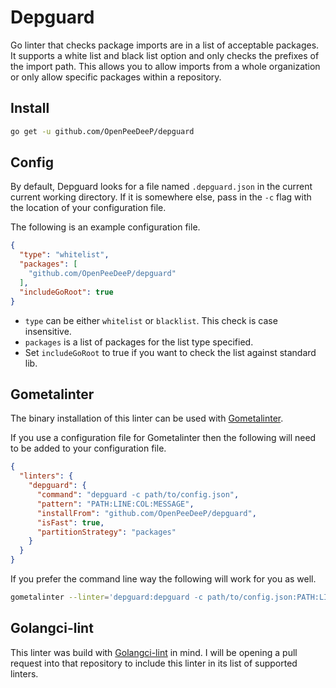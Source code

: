 # Depguard

Go linter that checks package imports are in a list of acceptable packages. It
supports a white list and black list option and only checks the prefixes of the
import path. This allows you to allow imports from a whole organization or only
allow specific packages within a repository.

## Install

```bash
go get -u github.com/OpenPeeDeeP/depguard
```

## Config

By default, Depguard looks for a file named `.depguard.json` in the current
current working directory. If it is somewhere else, pass in the `-c` flag with
the location of your configuration file.

The following is an example configuration file.

```json
{
  "type": "whitelist",
  "packages": [
    "github.com/OpenPeeDeeP/depguard"
  ],
  "includeGoRoot": true
}
```

- `type` can be either `whitelist` or `blacklist`. This check is case insensitive.
- `packages` is a list of packages for the list type specified.
- Set `includeGoRoot` to true if you want to check the list against standard lib.

## Gometalinter

The binary installation of this linter can be used with
[Gometalinter](github.com/alecthomas/gometalinter).

If you use a configuration file for Gometalinter then the following will need to
be added to your configuration file.

```json
{
  "linters": {
    "depguard": {
      "command": "depguard -c path/to/config.json",
      "pattern": "PATH:LINE:COL:MESSAGE",
      "installFrom": "github.com/OpenPeeDeeP/depguard",
      "isFast": true,
      "partitionStrategy": "packages"
    }
  }
}
```

If you prefer the command line way the following will work for you as well.

```bash
gometalinter --linter='depguard:depguard -c path/to/config.json:PATH:LINE:COL:MESSAGE'
```

## Golangci-lint

This linter was build with
[Golangci-lint](https://github.com/golangci/golangci-lint) in mind. I will be
opening a pull request into that repository to include this linter in its list
of supported linters.
